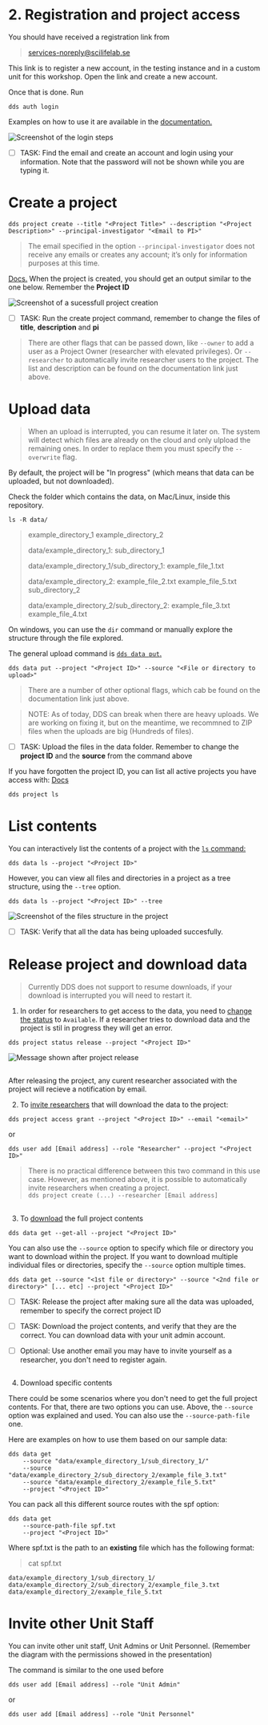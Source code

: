 # 2. Registration and project access



You should have received a registration link from 

> services-noreply@scilifelab.se

This link is to register a new account, in the testing instance and in a custom unit for this workshop. Open the link and create a new account.

Once that is done. Run
~~~
dds auth login
~~~

Examples on how to use it are available in the [documentation.](https://scilifelabdatacentre.github.io/dds_cli/examples/#authentication-dds-auth)

![Screenshot of the login steps](https://scilifelabdatacentre.github.io/dds_cli/_images/dds-auth-login.svg)

 - [ ] TASK: Find the email and create an account and login using your information. Note that the password will not be shown while you are typing it.

# Create a project

~~~
dds project create --title "<Project Title>" --description "<Project Description>" --principal-investigator "<Email to PI>"
~~~

> The email specified in the option `--principal-investigator` does not receive any emails or creates any account; it’s only for information purposes at this time.

[Docs.](https://scilifelabdatacentre.github.io/dds_cli/project/#dds-project-create)
When the project is created, you should get an output similar to the one below. Remember the **Project ID**

![Screenshot of a sucessfull project creation](https://scilifelabdatacentre.github.io/dds_cli/_images/dds-project-create.svg)

 - [ ] TASK: Run the create project command, remember to change the files of **title**, **description** and **pi**

> There are other flags that can be passed down, like `--owner` to add a user as a Project Owner (researcher with elevated privileges). Or `--researcher` to automatically invite researcher users to the project. The list and description can be found on the documentation link just above.

# Upload data

> When an upload is interrupted, you can resume it later on. The system will detect which files are already on the cloud and only ulpload the remaining ones. In order to replace them you must specify the `--overwrite` flag.


By default, the project will be "In progress" (which means that data can be uploaded, but not downloaded).

Check the folder which contains the data, on Mac/Linux, inside this repository.
~~~
ls -R data/
~~~

> example_directory_1     example_directory_2
> 
> data/example_directory_1: sub_directory_1
> 
> data/example_directory_1/sub_directory_1: example_file_1.txt
> 
> data/example_directory_2: example_file_2.txt      example_file_5.txt  
> sub_directory_2
> 
> data/example_directory_2/sub_directory_2: example_file_3.txt     
> example_file_4.txt

On windows, you can use the `dir` command or manually explore the structure through the file explored.


The general upload command is [`dds data put`.](https://scilifelabdatacentre.github.io/dds_cli/data/#dds-data-put)
~~~
dds data put --project "<Project ID>" --source "<File or directory to upload>"
~~~

> There are a number of other optional flags, which cab be found on the documentation link just above.

> NOTE: As of today, DDS can break when there are heavy uploads. We are working on fixing it, but on the meantime, we recommned to ZIP files when the uploads are big (Hundreds of files).


 - [ ] TASK: Upload the files in the data folder. Remember to change the **project ID** and the **source** from the command above

If you have forgotten the project ID, you can list all active projects you have access with: [Docs](https://scilifelabdatacentre.github.io/dds_cli/project/#dds-project-ls)

~~~
dds project ls
~~~

# List contents

You can interactively list the contents of a project with the [`ls` command:](https://scilifelabdatacentre.github.io/dds_cli/data/#dds-data-ls)
~~~
dds data ls --project "<Project ID>"
~~~

However, you can view all files and directories in a project as a tree structure, using the `--tree` option.

~~~
dds data ls --project "<Project ID>" --tree
~~~

![Screenshot of the files structure in the project](https://scilifelabdatacentre.github.io/dds_cli/_images/dds-data-ls-tree.svg)

 - [ ] TASK: Verify that all the data has being uploaded succesfully.

# Release project and download data

> Currently DDS does not support to resume downloads, if your download is interrupted you will need to restart it.

1. In order for researchers to get access to the data, you need to [change the status](https://scilifelabdatacentre.github.io/dds_cli/project/#dds-project-access) to `Available`. If a researcher tries to download data and the project is stil in progress they will get an error.

~~~
dds project status release --project "<Project ID>"
~~~

![Message shown after project release](https://scilifelabdatacentre.github.io/dds_cli/_images/dds-project-status-release.svg)
##

After releasing the project, any curent researcher associated with the project will recieve a notification by email.

2. To [invite researchers](https://scilifelabdatacentre.github.io/dds_cli/project/#dds-project-access-grant) that will download the data to the project:

~~~
dds project access grant --project "<Project ID>" --email "<email>"
~~~

or

~~~
dds user add [Email address] --role "Researcher" --project "<Project ID>"
~~~

>There is no practical difference between this two command in this use case. However, as mentioned above, it is possible to automatically invite researchers when creating  a project. \
`dds project create (...) --researcher [Email address]`



##
3. To [download](https://scilifelabdatacentre.github.io/dds_cli/data/#dds-data-get) the full project contents
~~~
dds data get --get-all --project "<Project ID>" 
~~~

You can also use the `--source` option to specify which file or directory you want to download within the project. If you want to download multiple individual files or directories, specify the `--source` option multiple times.

~~~
dds data get --source "<1st file or directory>" --source "<2nd file or directory>" [... etc] --project "<Project ID>"
~~~

 - [ ] TASK: Release the project after making sure all the data was uploaded, remember to specify the correct project ID
 - [ ] TASK: Download the project contents, and verify that they are the correct. You can download data with your unit admin account.
 - [ ] Optional: Use another email you may have to invite yourself as a researcher, you don't need to register again.


##
4. Download specific contents

There could be some scenarios where you don't need to get the full project contents. For that, there are two options you can use. Above, the `--source` option was explained and used. You can also use the `--source-path-file` one.

Here are examples on how to use them based on our sample data:

~~~
dds data get 
    --source "data/example_directory_1/sub_directory_1/"
    --source "data/example_directory_2/sub_directory_2/example_file_3.txt" 
    --source "data/example_directory_2/example_file_5.txt" 
    --project "<Project ID>"
~~~

You can pack all this different source routes with the spf option:

~~~
dds data get 
    --source-path-file spf.txt
    --project "<Project ID>"
~~~

Where spf.txt is the path to an **existing** file which has the following format:

>cat spf.txt
~~~
data/example_directory_1/sub_directory_1/
data/example_directory_2/sub_directory_2/example_file_3.txt
data/example_directory_2/example_file_5.txt
~~~


 # Invite other Unit Staff

You can invite other unit staff, Unit Admins or Unit Personnel. (Remember the diagram with the permissions showed in the presentation)

The command is similar to the one used before

~~~
dds user add [Email address] --role "Unit Admin"
~~~
or 
~~~
dds user add [Email address] --role "Unit Personnel"
~~~
